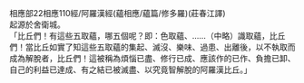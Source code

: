 相應部22相應110經/阿羅漢經(蘊相應/蘊篇/修多羅)(莊春江譯)  
起源於舍衛城。  
「比丘們！有這些五取蘊，哪五個呢？即：色取蘊、……（中略）識取蘊，比丘們！當比丘如實了知這些五取蘊的集起、滅沒、樂味、過患、出離後，以不執取而成為解脫者，比丘們！這被稱為煩惱已盡、修行已成、應該作的已作、負擔已卸、自己的利益已達成、有之結已被滅盡、以究竟智解脫的阿羅漢比丘。」  
  
  

